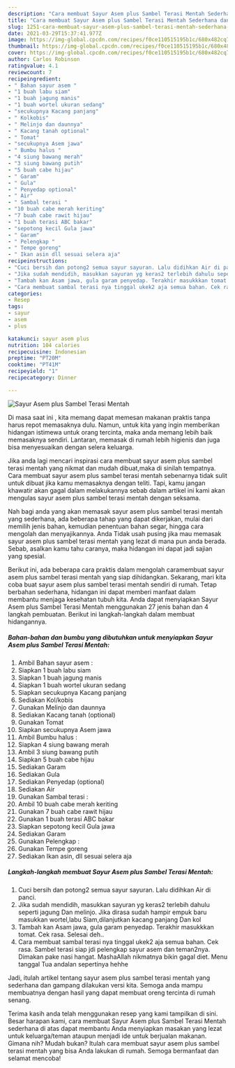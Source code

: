 ```yaml
---
description: "Cara membuat Sayur Asem plus Sambel Terasi Mentah Sederhana dan Mudah Dibuat"
title: "Cara membuat Sayur Asem plus Sambel Terasi Mentah Sederhana dan Mudah Dibuat"
slug: 1251-cara-membuat-sayur-asem-plus-sambel-terasi-mentah-sederhana-dan-mudah-dibuat
date: 2021-03-29T15:37:41.977Z
image: https://img-global.cpcdn.com/recipes/f0ce110515195b1c/680x482cq70/sayur-asem-plus-sambel-terasi-mentah-foto-resep-utama.jpg
thumbnail: https://img-global.cpcdn.com/recipes/f0ce110515195b1c/680x482cq70/sayur-asem-plus-sambel-terasi-mentah-foto-resep-utama.jpg
cover: https://img-global.cpcdn.com/recipes/f0ce110515195b1c/680x482cq70/sayur-asem-plus-sambel-terasi-mentah-foto-resep-utama.jpg
author: Carlos Robinson
ratingvalue: 4.1
reviewcount: 7
recipeingredient:
- " Bahan sayur asem "
- "1 buah labu siam"
- "1 buah jagung manis"
- "1 buah wortel ukuran sedang"
- "secukupnya Kacang panjang"
- " Kolkobis"
- " Melinjo dan daunnya"
- " Kacang tanah optional"
- " Tomat"
- "secukupnya Asem jawa"
- " Bumbu halus "
- "4 siung bawang merah"
- "3 siung bawang putih"
- "5 buah cabe hijau"
- " Garam"
- " Gula"
- " Penyedap optional"
- " Air"
- " Sambal terasi "
- "10 buah cabe merah keriting"
- "7 buah cabe rawit hijau"
- "1 buah terasi ABC bakar"
- "sepotong kecil Gula jawa"
- " Garam"
- " Pelengkap "
- " Tempe goreng"
- " Ikan asin dll sesuai selera aja"
recipeinstructions:
- "Cuci bersih dan potong2 semua sayur sayuran. Lalu didihkan Air di panci."
- "Jika sudah mendidih, masukkan sayuran yg keras2 terlebih dahulu seperti jagung Dan melinjo. Jika dirasa sudah hampir empuk baru masukkan wortel,labu Siam,dilanjutkan kacang panjang Dan kol"
- "Tambah kan Asam jawa, gula garam penyedap. Terakhir masukkkan tomat. Cek rasa. Selesai deh.."
- "Cara membuat sambal terasi nya tinggal ukek2 aja semua bahan. Cek rasa. Sambel terasi siap jdi pelengkap sayur asem dan teman2nya. Dimakan pake nasi hangat. MashaAllah nikmatnya bikin gagal diet. Menu tanggal Tua andalan sepertinya hehhe"
categories:
- Resep
tags:
- sayur
- asem
- plus

katakunci: sayur asem plus 
nutrition: 104 calories
recipecuisine: Indonesian
preptime: "PT20M"
cooktime: "PT41M"
recipeyield: "1"
recipecategory: Dinner

---
```



![Sayur Asem plus Sambel Terasi Mentah](https://img-global.cpcdn.com/recipes/f0ce110515195b1c/680x482cq70/sayur-asem-plus-sambel-terasi-mentah-foto-resep-utama.jpg)

Di masa  saat ini , kita memang dapat memesan makanan praktis tanpa harus repot memasaknya dulu. Namun, untuk kita yang ingin memberikan hidangan istimewa untuk orang tercinta, maka anda memang lebih baik memasaknya sendiri. Lantaran, memasak di rumah lebih higienis dan juga bisa menyesuaikan dengan selera keluarga.

Jika anda lagi mencari inspirasi cara membuat sayur asem plus sambel terasi mentah yang nikmat dan mudah dibuat,maka di sinilah tempatnya. Cara membuat sayur asem plus sambel terasi mentah  sebenarnya tidak sulit untuk dibuat jika kamu memasaknya dengan teliti. Tapi, kamu jangan khawatir akan gagal dalam melakukannya 
sebab dalam artikel ini kami akan mengulas sayur asem plus sambel terasi mentah dengan seksama.  



Nah bagi anda yang akan memasak sayur asem plus sambel terasi mentah yang sederhana, ada beberapa tahap yang dapat dikerjakan, mulai dari memilih jenis bahan, kemudian penentuan bahan segar, hingga cara mengolah dan menyajikannya. Anda Tidak usah pusing jika mau memasak sayur asem plus sambel terasi mentah yang lezat di mana pun anda berada. Sebab, asalkan kamu  tahu caranya, maka hidangan ini dapat jadi sajian yang spesial.

Berikut ini, ada beberapa cara praktis  dalam mengolah caramembuat sayur asem plus sambel terasi mentah yang siap dihidangkan. Sekarang, mari kita coba buat sayur asem plus sambel terasi mentah sendiri di rumah. Tetap berbahan sederhana, hidangan ini dapat memberi manfaat dalam membantu menjaga kesehatan tubuh kita. Anda dapat menyiapkan Sayur Asem plus Sambel Terasi Mentah menggunakan 27 jenis bahan dan 4 langkah pembuatan. Berikut ini langkah-langkah dalam membuat hidangannya.

<!--inarticleads1-->

##### Bahan-bahan dan bumbu yang dibutuhkan untuk menyiapkan Sayur Asem plus Sambel Terasi Mentah:

1. Ambil  Bahan sayur asem :
1. Siapkan 1 buah labu siam
1. Siapkan 1 buah jagung manis
1. Siapkan 1 buah wortel ukuran sedang
1. Siapkan secukupnya Kacang panjang
1. Sediakan  Kol/kobis
1. Gunakan  Melinjo dan daunnya
1. Sediakan  Kacang tanah (optional)
1. Gunakan  Tomat
1. Siapkan secukupnya Asem jawa
1. Ambil  Bumbu halus :
1. Siapkan 4 siung bawang merah
1. Ambil 3 siung bawang putih
1. Siapkan 5 buah cabe hijau
1. Sediakan  Garam
1. Sediakan  Gula
1. Sediakan  Penyedap (optional)
1. Sediakan  Air
1. Gunakan  Sambal terasi :
1. Ambil 10 buah cabe merah keriting
1. Gunakan 7 buah cabe rawit hijau
1. Gunakan 1 buah terasi ABC bakar
1. Siapkan sepotong kecil Gula jawa
1. Sediakan  Garam
1. Gunakan  Pelengkap :
1. Gunakan  Tempe goreng
1. Sediakan  Ikan asin, dll sesuai selera aja




<!--inarticleads2-->

##### Langkah-langkah membuat Sayur Asem plus Sambel Terasi Mentah:

1. Cuci bersih dan potong2 semua sayur sayuran. Lalu didihkan Air di panci.
1. Jika sudah mendidih, masukkan sayuran yg keras2 terlebih dahulu seperti jagung Dan melinjo. Jika dirasa sudah hampir empuk baru masukkan wortel,labu Siam,dilanjutkan kacang panjang Dan kol
1. Tambah kan Asam jawa, gula garam penyedap. Terakhir masukkkan tomat. Cek rasa. Selesai deh..
1. Cara membuat sambal terasi nya tinggal ukek2 aja semua bahan. Cek rasa. Sambel terasi siap jdi pelengkap sayur asem dan teman2nya. Dimakan pake nasi hangat. MashaAllah nikmatnya bikin gagal diet. Menu tanggal Tua andalan sepertinya hehhe




Jadi, itulah artikel tentang  sayur asem plus sambel terasi mentah  yang sederhana dan gampang dilakukan versi kita. Semoga anda mampu membuatnya dengan hasil yang dapat membuat oreng tercinta di rumah senang. 

Terima kasih anda telah menggunakan resep yang kami tampilkan di sini. Besar harapan kami, cara membuat  Sayur Asem plus Sambel Terasi Mentah sederhana di atas dapat membantu Anda menyiapkan masakan yang lezat untuk keluarga/teman ataupun menjadi ide untuk berjualan makanan. Gimana nih? Mudah bukan? Itulah cara membuat sayur asem plus sambel terasi mentah yang bisa Anda lakukan di rumah. Semoga bermanfaat dan selamat mencoba!

